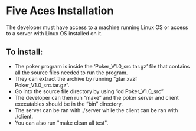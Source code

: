 Five Aces Installation
===================

The developer must have access to a machine running Linux OS or access to a server with Linux OS installed on it. 

To install:
-----------

* The poker program is inside the ‘Poker_V1.0_src.tar.gz’ file that contains all the source files needed to run the program. 
* They can extract the archive by running “gtar xvzf Poker_V1.0_src.tar.gz”. 
* Go into the source file directory by using “cd Poker_V1.0_src”
* The developer can then run “make” and the poker server and client executables should be in the “bin” directory.
* The server can be ran with ./server while the client can be ran with ./client.
* You can also run "make clean all test". 